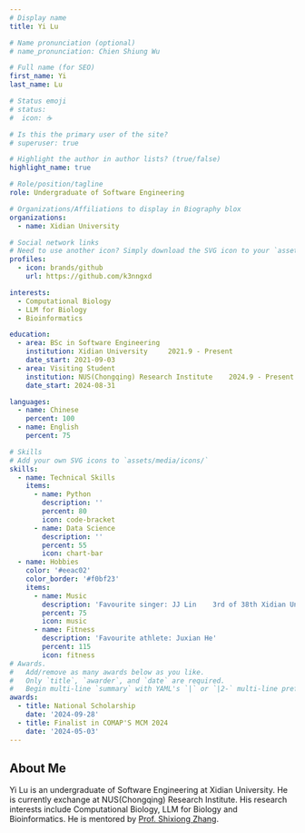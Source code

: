```yaml
---
# Display name
title: Yi Lu

# Name pronunciation (optional)
# name_pronunciation: Chien Shiung Wu

# Full name (for SEO)
first_name: Yi  
last_name: Lu

# Status emoji
# status:
#  icon: ☕️

# Is this the primary user of the site?
# superuser: true

# Highlight the author in author lists? (true/false)
highlight_name: true

# Role/position/tagline
role: Undergraduate of Software Engineering

# Organizations/Affiliations to display in Biography blox
organizations:
  - name: Xidian University

# Social network links
# Need to use another icon? Simply download the SVG icon to your `assets/media/icons/` folder.
profiles:
  - icon: brands/github
    url: https://github.com/k3nngxd

interests:
  - Computational Biology  
  - LLM for Biology
  - Bioinformatics

education:
  - area: BSc in Software Engineering
    institution: Xidian University     2021.9 - Present
    date_start: 2021-09-03
  - area: Visiting Student
    institution: NUS(Chongqing) Research Institute    2024.9 - Present
    date_start: 2024-08-31

languages:
  - name: Chinese
    percent: 100
  - name: English
    percent: 75

# Skills
# Add your own SVG icons to `assets/media/icons/`
skills:
  - name: Technical Skills
    items:
      - name: Python
        description: ''
        percent: 80
        icon: code-bracket
      - name: Data Science
        description: ''
        percent: 55
        icon: chart-bar
  - name: Hobbies
    color: '#eeac02'
    color_border: '#f0bf23'
    items:
      - name: Music
        description: 'Favourite singer: JJ Lin    3rd of 38th Xidian University Singing match'
        percent: 75
        icon: music
      - name: Fitness
        description: 'Favourite athlete: Juxian He'
        percent: 115
        icon: fitness
# Awards.
#   Add/remove as many awards below as you like.
#   Only `title`, `awarder`, and `date` are required.
#   Begin multi-line `summary` with YAML's `|` or `|2-` multi-line prefix and indent 2 spaces below.
awards:
  - title: National Scholarship
    date: '2024-09-28'
  - title: Finalist in COMAP'S MCM 2024
    date: '2024-05-03'
---
```


## About Me

Yi Lu is an undergraduate of Software Engineering at Xidian University. He is currently exchange at NUS(Chongqing) Research Institute. His research interests include Computational Biology, LLM for Biology and Bioinformatics. He is mentored by [Prof. Shixiong Zhang](https://alexzsx.github.io/homepage/).
